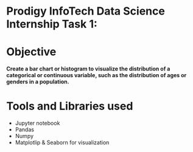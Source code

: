 # Prodigy InfoTech Data Science Internship Task 1:

# Objective
**Create a bar chart or histogram to visualize the distribution of a categorical or continuous variable, such as the distribution of
ages or genders in a population.**

# Tools and Libraries used
-  Jupyter notebook
-  Pandas
-  Numpy
-  Matplotlip & Seaborn for visualization


